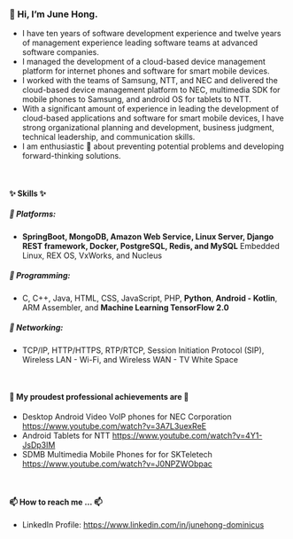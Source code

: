 ### 👋 Hi, I’m June Hong.
* I have ten years of software development experience and twelve years of management experience leading software teams at advanced software companies. 
* I managed the development of a cloud-based device management platform for internet phones and software for smart mobile devices. 
* I worked with the teams of Samsung, NTT, and NEC and delivered the cloud-based device management platform to NEC, multimedia SDK for mobile phones to Samsung, and android OS for tablets to NTT. 
* With a significant amount of experience in leading the development of cloud-based applications and software for smart mobile devices, I have strong organizational planning and development, business judgment, technical leadership, and communication skills. 
* I am enthusiastic 👀 about preventing potential problems and developing forward-thinking solutions.
<br>

#### ✨ Skills ✨ 
##### 🌱 Platforms:
- __SpringBoot, MongoDB, Amazon Web Service, Linux Server, Django REST framework, Docker, PostgreSQL, Redis, and MySQL__
Embedded Linux, REX OS, VxWorks, and Nucleus
##### 🌱 Programming:
- C, C++, Java, HTML, CSS, JavaScript, PHP, __Python__, __Android - Kotlin__, ARM Assembler, and __Machine Learning TensorFlow 2.0__
##### 🌱 Networking:
- TCP/IP, HTTP/HTTPS, RTP/RTCP, Session Initiation Protocol (SIP), Wireless LAN - Wi-Fi, and Wireless WAN - TV White Space
<br>

#### 💞️ My proudest professional achievements are 💞️ 
* Desktop Android Video VoIP phones for NEC Corporation https://www.youtube.com/watch?v=3A7L3uexReE
* Android Tablets for NTT https://www.youtube.com/watch?v=4Y1-JsDp3IM
* SDMB Multimedia Mobile Phones for for SKTeletech https://www.youtube.com/watch?v=J0NPZWObpac
<br>

#### 📫 How to reach me ... 📫 
* LinkedIn Profile: https://www.linkedin.com/in/junehong-dominicus

<!---
- 👋 Hi, I’m @junehong-dominicus
- 👀 I’m interested in ...
- 🌱 I’m currently learning ...
- 💞️ I’m looking to collaborate on ...
- 📫 How to reach me ...
--->

<!---
junehong-dominicus/junehong-dominicus is a ✨ special ✨ repository because its `README.md` (this file) appears on your GitHub profile.
You can click the Preview link to take a look at your changes.
--->
